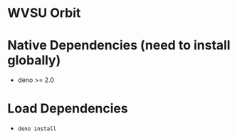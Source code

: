 # WVSU Orbit

# Native Dependencies (need to install globally)

- deno >= 2.0

# Load Dependencies

- `deno install`
